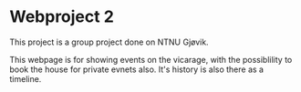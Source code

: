 # Webproject 2
This project is a group project done on NTNU Gjøvik.

This webpage is for showing events on the vicarage, with the possiblility to book the house for private evnets also. It's history is also there as a timeline. 

